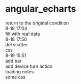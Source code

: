 # angular_echarts
return to the original condition 
<br>
8-18 17:04
<br>
fill with real data 
<br>
8-18 17:50
<br>
del scatter
<br>
css
<br>
8-19 15:51
<br>
add bar
<br>
add device turn action
<br>
loading notes
<br>
some css
<br>